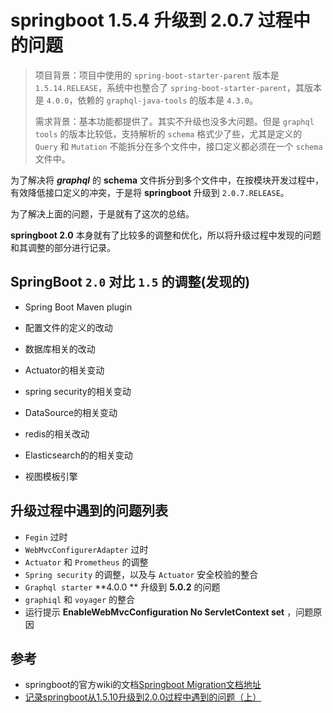 # springboot 1.5.4 升级到 2.0.7 过程中的问题

> 项目背景：项目中使用的 `spring-boot-starter-parent` 版本是 `1.5.14.RELEASE`，系统中也整合了 `spring-boot-starter-parent`，其版本是 `4.0.0`，依赖的 `graphql-java-tools` 的版本是 `4.3.0`。
>
> 
>
> 需求背景：基本功能都提供了。其实不升级也没多大问题。但是 `graphql tools` 的版本比较低，支持解析的 `schema` 格式少了些，尤其是定义的 `Query` 和 `Mutation` 不能拆分在多个文件中，接口定义都必须在一个 `schema` 文件中。

为了解决将 ***graphql*** 的 **schema** 文件拆分到多个文件中，在按模块开发过程中，有效降低接口定义的冲突，于是将 **springboot** 升级到 `2.0.7.RELEASE`。

为了解决上面的问题，于是就有了这次的总结。

**springboot 2.0** 本身就有了比较多的调整和优化，所以将升级过程中发现的问题和其调整的部分进行记录。



## **SpringBoot** `2.0` 对比 `1.5` 的调整(发现的)



- Spring Boot Maven plugin

- 配置文件的定义的改动
- 数据库相关的改动

- Actuator的相关变动
- spring security的相关变动
- DataSource的相关变动
- redis的相关改动
- Elasticsearch的的相关变动
- 视图模板引擎



## 升级过程中遇到的问题列表



- `Fegin` 过时
- `WebMvcConfigurerAdapter` 过时
- `Actuator` 和 `Prometheus` 的调整
- `Spring security` 的调整，以及与 `Actuator` 安全校验的整合
- `Graphql starter` **4.0.0 ** 升级到 **5.0.2** 的问题
- `graphiql` 和 `voyager` 的整合
- 运行提示 **EnableWebMvcConfiguration No ServletContext set** ，问题原因



## 参考

- springboot的官方wiki的文档[Springboot Migration文档地址](https://link.jianshu.com/?t=https%3A%2F%2Fgithub.com%2Fspring-projects%2Fspring-boot%2Fwiki%2FSpring-Boot-2.0-Migration-Guide)
- [记录springboot从1.5.10升级到2.0.0过程中遇到的问题（上）](https://www.jianshu.com/p/81e2798d6dd1)
